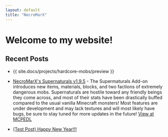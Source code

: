 ```yaml
---
layout: default
title: "NecroMarX"
---
```

# Welcome to my website!

## Recent Posts

*   {{ site.docs/projects/hardcore-mobs/preview }}

*   [NecroMarX's Supernaturals v1.9.5](docs/projects/supernaturals) - The Supermaturals Add-on introduces new items, materials, blocks, and two factions of extremely dangerous mobs. Supernaturals are hostile toward any friendly beings they come across, and most of their stats have been drastically buffed compared to the usual vanilla Minecraft monsters! Most features are under development and may lack textures and will most likely have bugs, be sure to stay tuned for more updates in the future! <a href="https://mcpedl.com/the-vampires-addon" target="_blank">View at MCPEDL</a>

*   [(Test Post) Happy New Year!!!](docs/blogs/happy-new-year)
